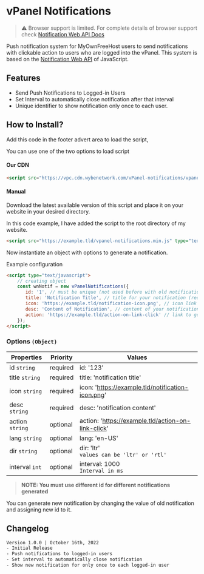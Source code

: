 # vPanel Notifications
> :warning: Browser support is limited. For complete details of browser support check [Notification Web API Docs](https://developer.mozilla.org/en-US/docs/Web/API/notification#browser_compatibility)

Push notification system for MyOwnFreeHost users to send notifications with clickable action to users who are logged into the vPanel. This system is based on the [Notification Web API](https://developer.mozilla.org/en-US/docs/Web/API/notification) of JavaScript.

## Features
- Send Push Notifications to Logged-in Users
- Set Interval to automatically close notification after that interval
- Unique identifier to show notification only once to each user.

## How to Install?
Add this code in the footer advert area to load the script,

You can use one of the two options to load script

#### Our CDN
```html
<script src="https://vpc.cdn.wybenetwork.com/vPanel-notifications/vpanel-notifications.min.js" type="text/javascript"></script>
```

#### Manual
Download the latest available version of this script and place it on your website in your desired directory.

In this code example, I have added the script to the root directory of my website.
```html
<script src="https://example.tld/vpanel-notifications.min.js" type="text/javascript"></script>
```

Now instantiate an object with options to generate a notification.

Example configuration
```html
<script type="text/javascript">
    // creating object
    const wnNotif = new vPanelNotifications({
       id: '1', // must be unique (not used before with old notification) 
       title: 'Notification Title', // title for your notification (required)
       icon: 'https://example.tld/notification-icon.png', // icon link of your notification (required)
       desc: 'Content of Notification', // content of your notification (required)
       action: 'https://example.tld/action-on-link-click' // link to goto when user clicks on the notification (optional)
    });
</script>
```

### Options `(Object)`
| Properties 	     | Priority 	 | Values 	                                            |
|------------------|------------|-----------------------------------------------------|
| id `string`       | required   | id: '123'                                           |
| title `string`	  | required	  | title: 'notification title'	                        |
| icon `string`	   | required	  | icon: 'https://example.tld/notification-icon.png'	  |
| desc	 `string`   | required	  | desc: 'notification content'	                       |
| action `string`	 | optional	  | action: 'https://example.tld/action-on-link-click'	 |
| lang `string`	   | optional	  | lang: 'en-US'	                                      |
| dir `string`	    | optional	  | dir: 'ltr' <br> ```values can be 'ltr' or 'rtl'```	 |
| interval `int`	  | optional	  | interval: 1000 <br> ```Interval in ms``` 	          |

> **NOTE: You must use different id for different notifications generated**

You can generate new notification by changing the value of old notification and assigning new id to it.

## Changelog
```html
Version 1.0.0 | October 16th, 2022
- Initial Release
- Push notifications to logged-in users
- Set interval to automatically close notification
- Show new notification for only once to each logged-in user
```
